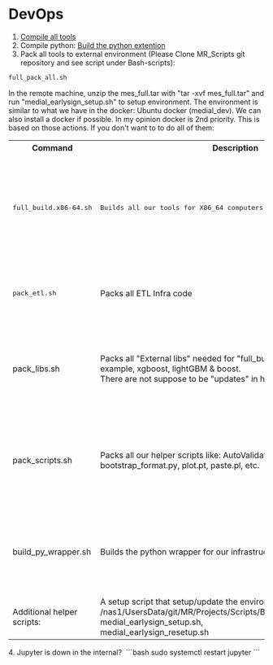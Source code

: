 # DevOps
1. [Compile all tools](../../Installation/index.md#3-mes-tools-to-train-and-test-models)
2. Compile python: [Build the python extention](../../Installation/index.md#4-python-wrapperpython-api-for-mes-infrastructure)
3. Pack all tools to external environment (Please Clone MR_Scripts git repository and see script under Bash-scripts):
```bash
full_pack_all.sh
```
In the remote machine, unzip the mes_full.tar with "tar -xvf mes_full.tar" and run "medial_earlysign_setup.sh" to setup environment.
The environment is similar to what we have in the docker: Ubuntu docker (medial_dev). We can also install a docker if possible. In my opinion docker is 2nd priority.
This is based on those actions. If you don't want to to do all of them:
<table><tbody>
<tr>
<th>Command</th>
<th>Description</th>
<th>output path</th>
<th>Where to extract</th>
</tr>
<tr>
<td><pre>full_build.x86-64.sh</pre></td>
<td><pre>Builds all our tools for X86_64 computers: Flow, bootstrap_app, etc.</pre></td>
<td>/nas1/UsersData/git/MR/Tools/AllTools/Linux/Release/bin_apps.x86-64.tar.bz2</td>
<td><p>#copy to file to /earlysign/bins</p><p>cd /earlysign/bins</p><p>tar -xvf bin_apps.x86-64.tar.bz2</p></td>
</tr>
<tr>
<td><pre>pack_etl.sh</pre></td>
<td>Packs all ETL Infra code</td>
<td>/server/Linux/${USER%-*}/ETL.tar.bz2. USER might be: git if run from "<pre>full_pack_all.sh" or your username without "-internal"</pre></td>
<td>#copy to file to /earlysign/scripts<br/>cd /earlysign/scripts<br/>tar -xvf ETL.tar.bz2</td>
</tr>
<tr>
<td>pack_libs.sh</td>
<td>Packs all "External libs" needed for "full_build.x86-64.sh". For example, xgboost, lightGBM &amp; boost.<br/>There are not suppose to be "updates" in here.</td>
<td>/server/Linux/${USER%-*}/libs.tar.bz2. <span>USER might be: git if run from "</span><pre>full_pack_all.sh" or your username without "-internal"</pre></td>
<td><p>#copy to file to /earlysign/libs</p><p>cd /earlysign/libs</p><p>tar -xvf libs.tar.bz2</p></td>
</tr>
<tr>
<td>pack_scripts.sh</td>
<td>Packs all our helper scripts like: AutoValidation kits, bootstrap_format.py, plot.pt, paste.pl, etc.</td>
<td>/server/Linux/${USER%-*}/scripts.tar.bz2  <span>USER might be: git if run from "</span><pre>full_pack_all.sh" or your username without "-internal"</pre></td>
<td><p>#copy to file to /earlysign/scripts</p><p>cd /earlysign/scripts</p><p>tar -xvf scripts.tar.bz2</p></td>
</tr>
<tr>
<td>build_py_wrapper.sh</td>
<td>Builds the python wrapper for our infrastructure.</td>
<td>/server/Linux/${USER%-*}/PY.tar.bz2 <span>USER might be: git if run from "</span><pre>full_pack_all.sh" or your username without "-internal"</pre></td>
<td><p>#copy to file to /earlysign/libs</p><p>cd /earlysign/libs</p><p>tar -xvf PY.tar.bz2</p></td>
</tr>
<tr>
<td>Additional helper scripts:</td>
<td>A setup script that setup/update the environment: /nas1/UsersData/git/MR/Projects/Scripts/Bash-Scripts/usefull:<br/>medial_earlysign_setup.sh, <br/>medial_earlysign_resetup.sh</td>
<td><span><span>/nas1/UsersData/<span>${USER%-*}</span>/MR/Projects/Scripts/Bash-Scripts/usefull <br/><span>USER might be: git if run from "</span></span></span>full_pack_all.sh" or your username<br/> without "-internal"</td>
<td> </td>
</tr>
</tbody></table>
4. 
Jupyter is down in the internal? 
```bash
sudo systemctl restart jupyter
```
 
